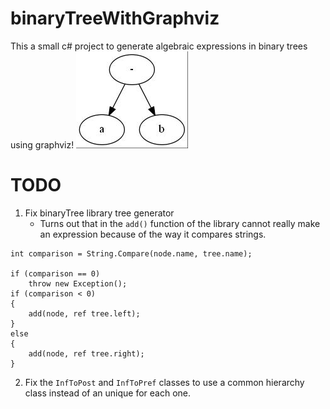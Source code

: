 # binaryTreeWithGraphviz

This a small c# project to generate algebraic expressions in binary trees using graphviz! ![Image][1]

# TODO

1. Fix binaryTree library tree generator
   - Turns out that in the `add()` function of the library cannot really make an expression because of the way it compares strings.

```
int comparison = String.Compare(node.name, tree.name);

if (comparison == 0)
    throw new Exception();
if (comparison < 0)
{
    add(node, ref tree.left);
}
else
{
    add(node, ref tree.right);
}
```

2. Fix the `InfToPost` and `InfToPref` classes to use a common hierarchy class instead of an unique for each one.

[1]: /headGraph.jpg
